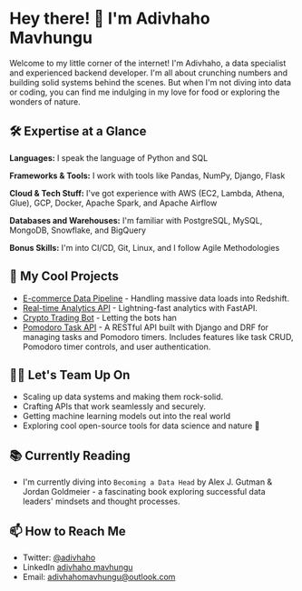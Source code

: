 # Hey there! 👋 I'm Adivhaho Mavhungu

Welcome to my little corner of the internet! I'm Adivhaho, a data specialist and experienced backend developer. I'm all about crunching numbers and building solid systems behind the scenes. But when I'm not diving into data or coding, you can find me indulging in my love for food or exploring the wonders of nature.

## 🛠️ Expertise at a Glance

**Languages:** I speak the language of Python and SQL

**Frameworks & Tools:** I work with tools like Pandas, NumPy, Django, Flask 

**Cloud & Tech Stuff:** I've got experience with AWS (EC2, Lambda, Athena, Glue), GCP, Docker, Apache Spark, and Apache Airflow  

**Databases and Warehouses:** I'm familiar with PostgreSQL, MySQL, MongoDB, Snowflake, and BigQuery  

**Bonus Skills:** I'm into CI/CD, Git, Linux, and I follow Agile Methodologies

## 🚀 My Cool Projects

- [E-commerce Data Pipeline](https://github.com/adivhaho/ecommerce-data-pipeline) - Handling massive data loads into Redshift.
- [Real-time Analytics API](https://github.com/adivhaho/realtime-analytics-api) - Lightning-fast analytics with FastAPI.
- [Crypto Trading Bot](https://github.com/adivhaho/crypto-trader-bot) - Letting the bots han
- [Pomodoro Task API](https://github.com/mavhungutrezzy/pomodo_task) - A RESTful API built with Django and DRF for managing tasks and Pomodoro timers. Includes features like task CRUD, Pomodoro timer controls, and user authentication.


## 👯‍♀️ Let's Team Up On

- Scaling up data systems and making them rock-solid.
- Crafting APIs that work seamlessly and securely.
- Getting machine learning models out into the real world 
- Exploring cool open-source tools for data science and nature 🌴

## 📚 Currently Reading

- I'm currently diving into `Becoming a Data Head` by Alex J. Gutman & Jordan Goldmeier - a fascinating book exploring successful data leaders' mindsets and thought processes.

## 📫 How to Reach Me  

- Twitter: [@adivhaho](https://twitter.com/adivhaho_dev) 
- LinkedIn [adivhaho mavhungu](https://linkedin.com/in/adivhaho-mavhungu)
- Email: adivhahomavhungu@outlook.com

